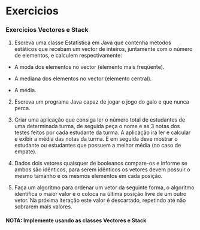 # Exercicios

### Exercícios Vectores e Stack

1.	Escreva uma classe Estatistica em Java que contenha métodos estáticos que recebam um vector de inteiros, juntamente com o número de elementos, e calculem respectivamente: 

* A moda dos elementos no vector (elemento mais freqüente). 

* A mediana dos elementos no vector (elemento central). 

* A média.	


2.	Escreva um programa Java capaz de jogar o jogo do galo e que nunca perca.

3.	Criar uma aplicação que consiga ler o número total de estudantes de uma determinada turma, de seguida peça o nome e as 3 notas dos testes feitos por cada estudante da turma. 
A aplicação irá ler e calcular e exibir a média das notas da turma.
E em seguida deve mostrar o estudante ou estudantes que possuem a melhor média (no caso de empate). 

4.	Dados dois vetores quaisquer de booleanos compare-os e informe se ambos são idênticos, para serem idênticos os vetores devem possuir o mesmo tamanho e os mesmos elementos em cada posição.

5.	Faça um algoritmo para ordenar um vetor da seguinte forma, o algoritmo
identifica o maior valor e o coloca na última posição livre de um outro vetor. Na próxima iteração este valor é descartado, repetindo até não sobrarem mais valores.

#### NOTA: Implemente usando as classes Vectores e Stack
